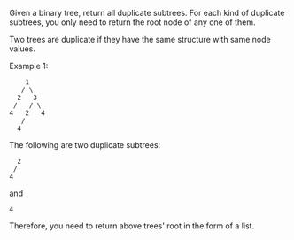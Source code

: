 
Given a binary tree, return all duplicate subtrees. For each kind of duplicate subtrees, you only need to return the root node of any one of them.


Two trees are duplicate if they have the same structure with same node values.


Example 1:

        1
       / \
      2   3
     /   / \
    4   2   4
       /
      4

The following are two duplicate subtrees:

      2
     /
    4

and

    4

Therefore, you need to return above trees' root in the form of a list.
